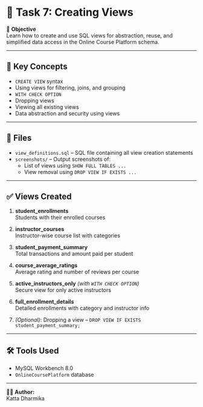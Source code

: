 # 📘 Task 7: Creating Views

🎯 **Objective**  
Learn how to create and use SQL views for abstraction, reuse, and simplified data access in the Online Course Platform schema.

---

## 🧠 Key Concepts
- `CREATE VIEW` syntax  
- Using views for filtering, joins, and grouping  
- `WITH CHECK OPTION`  
- Dropping views  
- Viewing all existing views  
- Data abstraction and security using views

---

## 📂 Files
- `view_definitions.sql` – SQL file containing all view creation statements  
- `screenshots/` – Output screenshots of:
  - List of views using `SHOW FULL TABLES ...`
  - View removal using `DROP VIEW IF EXISTS ...`

---

## ✅ Views Created
1. **student_enrollments**  
   Students with their enrolled courses

2. **instructor_courses**  
   Instructor-wise course list with categories

3. **student_payment_summary**  
   Total transactions and amount paid per student

4. **course_average_ratings**  
   Average rating and number of reviews per course

5. **active_instructors_only** *(with `WITH CHECK OPTION`)*  
   Secure view for only active instructors

6. **full_enrollment_details**  
   Detailed enrollments with category and instructor info

7. *(Optional)*: Dropping a view – `DROP VIEW IF EXISTS student_payment_summary;`

---

## 🛠 Tools Used
- MySQL Workbench 8.0  
- `OnlineCoursePlatform` database

---

👩‍💻 **Author:**  
Katta Dharmika
